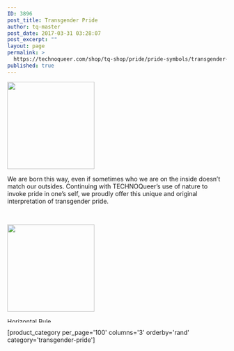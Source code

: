 ```yaml
---
ID: 3896
post_title: Transgender Pride
author: tq-master
post_date: 2017-03-31 03:28:07
post_excerpt: ""
layout: page
permalink: >
  https://technoqueer.com/shop/tq-shop/pride/pride-symbols/transgender-pride/
published: true
---
```

<img src="https://technoqueer.com/shop/wp-content/uploads/2017/03/btn-transgender-pride-1.png" alt="" width="200" height="200" class="alignleft size-full wp-image-3906" />
<p style="text-align: left;">We are born this way, even if sometimes who we are on the inside doesn’t match our outsides. Continuing with TECHNOQueer’s use of nature to invoke pride in one’s self, we proudly offer this unique and original interpretation of transgender pride.</p>
<br clear="all">


<a href="https://www.redbubble.com/people/technoqueer/works/20765702-transgender-pride?asc=u&c=508949-pride-symbols" target="_blank"><img src="https://technoqueer.com/shop/wp-content/uploads/2017/04/btn-redbubble-1.png" alt="" width="200" height="200" class="aligncenter size-full wp-image-23489" /></a>

<img class="aligncenter size-full wp-image-99" src="https://technoqueer.com/shop/wp-content/uploads/2017/03/Rainbow-HR.jpg" alt="Horizontal Rule" width="800" height="11" />

[product_category per_page='100' columns='3' orderby='rand' category='transgender-pride']